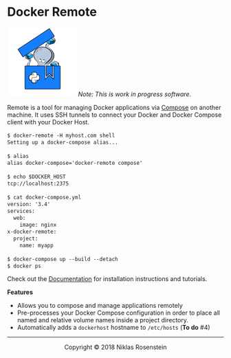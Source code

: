 # Docker Remote

![](docs/logo.png) *Note: This is work in progress software.*

  [Compose]: https://github.com/docker/compose

Remote is a tool for managing Docker applications via [Compose] on another
machine. It uses SSH tunnels to connect your Docker and Docker Compose client
with your Docker Host.

    $ docker-remote -H myhost.com shell
    Setting up a docker-compose alias...
    
    $ alias
    alias docker-compose='docker-remote compose'

    $ echo $DOCKER_HOST
    tcp://localhost:2375

    $ cat docker-compose.yml
    version: '3.4'
    services:
      web:
        image: nginx
    x-docker-remote:
      project:
        name: myapp
    
    $ docker-compose up --build --detach
    $ docker ps

Check out the [Documentation](docs/) for installation instructions and
tutorials.

__Features__

* Allows you to compose and manage applications remotely
* Pre-processes your Docker Compose configuration in order to place all
  named and relative volume names inside a project directory.
* Automatically adds a `dockerhost` hostname to `/etc/hosts` (**To do** #4)

---

<p align="center">Copyright &copy; 2018 Niklas Rosenstein</p>
